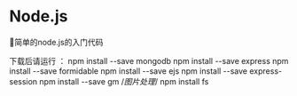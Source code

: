 ﻿# Node.js
:tada:简单的node.js的入门代码

下载后请运行
：
npm install --save mongodb
npm install --save express
npm install --save formidable
npm install --save ejs
npm install --save express-session
npm install --save gm  /*图片处理*/
npm install fs 


